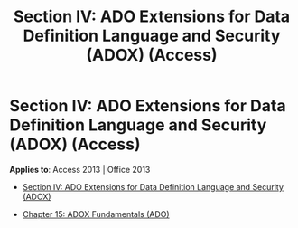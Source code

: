 ﻿---
title: 'Section IV: ADO Extensions for Data Definition Language and Security (ADOX) (Access)'
TOCTitle: 'Section IV: ADO extensions for data definition language and security (ADOX)'
ms:assetid: bce65d14-d9f9-4d1a-b3df-c11cc8054886
ms:mtpsurl: https://msdn.microsoft.com/library/JJ249907(v=office.15)
ms:contentKeyID: 48547421
ms.date: 09/18/2015
mtps_version: v=office.15
---

# Section IV: ADO Extensions for Data Definition Language and Security (ADOX) (Access)


**Applies to**: Access 2013 | Office 2013



  - [Section IV: ADO Extensions for Data Definition Language and Security (ADOX)](section-iv-ado-extensions-for-data-definition-language-and-security-adox.md)

  - [Chapter 15: ADOX Fundamentals (ADO)](chapter-15-adox-fundamentals-ado.md)

